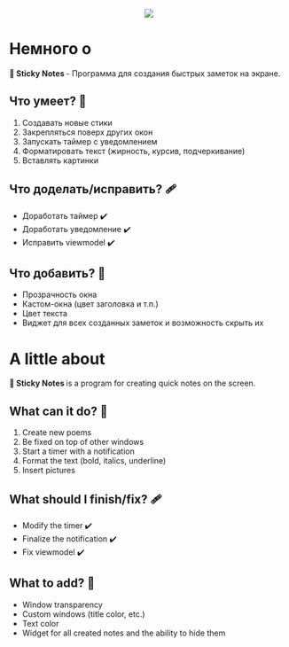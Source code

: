 <p align="center">
<image  src="img/logo.png"/>
</p>

# Немного о

<b> 📌 Sticky Notes </b> - Программа для создания быстрых заметок на экране.

## Что умеет? 📝

1. Создавать новые стики
2. Закрепляться поверх других окон
3. Запускать таймер с уведомлением
4. Форматировать текст (жирность, курсив, подчеркивание)
5. Вставлять картинки

## Что доделать/исправить? 🩹
* Доработать таймер ✔️
* Доработать уведомление ✔️
* Исправить viewmodel ✔️

## Что добавить? 🚀
* Прозрачность окна
* Кастом-окна (цвет заголовка и т.п.)
* Цвет текста
* Виджет для всех созданных заметок и возможность скрыть их


# A little about

<b> 📌 Sticky Notes </b> is a program for creating quick notes on the screen.

## What can it do? 📝

1. Create new poems
2. Be fixed on top of other windows
3. Start a timer with a notification
4. Format the text (bold, italics, underline)
5. Insert pictures

## What should I finish/fix? 🩹
* Modify the timer ✔️
* Finalize the notification ✔️
* Fix viewmodel ✔️

## What to add? 🚀
* Window transparency
* Custom windows (title color, etc.)
* Text color
* Widget for all created notes and the ability to hide them